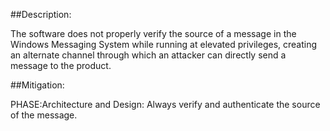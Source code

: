 ##Description:

The software does not properly verify the source of a message in the Windows Messaging System while running at elevated privileges, creating an alternate channel through which an attacker can directly send a message to the product.



##Mitigation:


PHASE:Architecture and Design:
Always verify and authenticate the source of the message.

